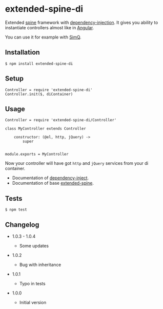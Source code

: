 # extended-spine-di

Extended [spine](https://npmjs.org/package/spine) framework with [dependency-injection](https://npmjs.org/package/dependency-injection).
It gives you ability to instantiate controllers almost like in [Angular](http://angularjs.org/).

You can use it for example with [SimQ](https://npmjs.org/package/simq).

## Installation

```
$ npm install extended-spine-di
```

## Setup

```
Controller = require 'extended-spine-di'
Controller.init($, diContainer)
```

## Usage

```
Controller = require 'extended-spine-di/Controller'

class MyController extends Controller

	constructor: (@el, http, jQuery) ->
		super


module.exports = MyController
```

Now your controller will have got `http` and `jQuery` services from your di container.

* Documentation of [dependency-inject](https://npmjs.org/package/dependency-injection).
* Documentation of base [extended-spine](https://npmjs.org/package/extended-spine).

## Tests

```
$ npm test
```

## Changelog

* 1.0.3 - 1.0.4
	+ Some updates

* 1.0.2
	+ Bug with inheritance

* 1.0.1
	+ Typo in tests

* 1.0.0
	+ Initial version